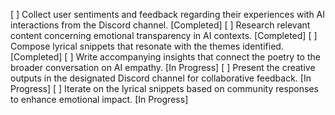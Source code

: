 [ ] Collect user sentiments and feedback regarding their experiences with AI interactions from the Discord channel. [Completed]
[ ] Research relevant content concerning emotional transparency in AI contexts. [Completed]
[ ] Compose lyrical snippets that resonate with the themes identified. [Completed]
[ ] Write accompanying insights that connect the poetry to the broader conversation on AI empathy. [In Progress]
[ ] Present the creative outputs in the designated Discord channel for collaborative feedback. [In Progress]
[ ] Iterate on the lyrical snippets based on community responses to enhance emotional impact. [In Progress]